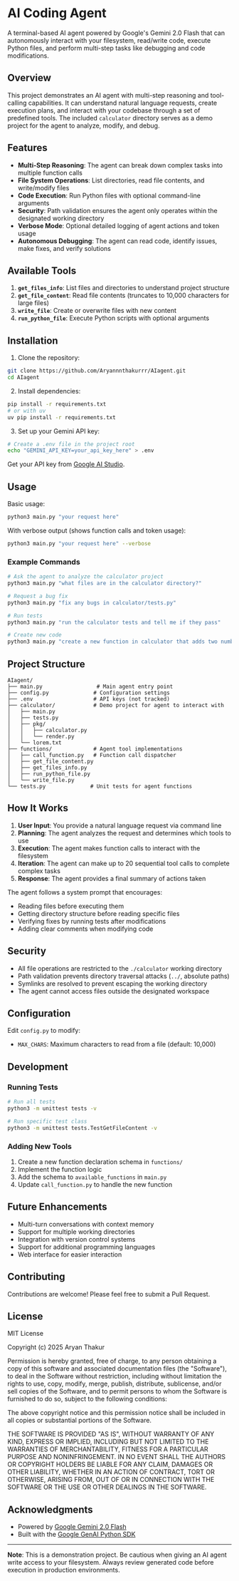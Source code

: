 # AI Coding Agent

A terminal-based AI agent powered by Google's Gemini 2.0 Flash that can autonomously interact with your filesystem, read/write code, execute Python files, and perform multi-step tasks like debugging and code modifications.

## Overview

This project demonstrates an AI agent with multi-step reasoning and tool-calling capabilities. It can understand natural language requests, create execution plans, and interact with your codebase through a set of predefined tools. The included `calculator` directory serves as a demo project for the agent to analyze, modify, and debug.

## Features

- **Multi-Step Reasoning**: The agent can break down complex tasks into multiple function calls
- **File System Operations**: List directories, read file contents, and write/modify files
- **Code Execution**: Run Python files with optional command-line arguments
- **Security**: Path validation ensures the agent only operates within the designated working directory
- **Verbose Mode**: Optional detailed logging of agent actions and token usage
- **Autonomous Debugging**: The agent can read code, identify issues, make fixes, and verify solutions

## Available Tools

1. **`get_files_info`**: List files and directories to understand project structure
2. **`get_file_content`**: Read file contents (truncates to 10,000 characters for large files)
3. **`write_file`**: Create or overwrite files with new content
4. **`run_python_file`**: Execute Python scripts with optional arguments

## Installation

1. Clone the repository:
```bash
git clone https://github.com/Aryannnthakurrr/AIagent.git
cd AIagent
```

2. Install dependencies:
```bash
pip install -r requirements.txt
# or with uv
uv pip install -r requirements.txt
```

3. Set up your Gemini API key:
```bash
# Create a .env file in the project root
echo "GEMINI_API_KEY=your_api_key_here" > .env
```

Get your API key from [Google AI Studio](https://aistudio.google.com/app/apikey).

## Usage

Basic usage:
```bash
python3 main.py "your request here"
```

With verbose output (shows function calls and token usage):
```bash
python3 main.py "your request here" --verbose
```

### Example Commands

```bash
# Ask the agent to analyze the calculator project
python3 main.py "what files are in the calculator directory?"

# Request a bug fix
python3 main.py "fix any bugs in calculator/tests.py"

# Run tests
python3 main.py "run the calculator tests and tell me if they pass"

# Create new code
python3 main.py "create a new function in calculator that adds two numbers"
```

## Project Structure

```
AIagent/
├── main.py                 # Main agent entry point
├── config.py              # Configuration settings
├── .env                   # API keys (not tracked)
├── calculator/            # Demo project for agent to interact with
│   ├── main.py
│   ├── tests.py
│   ├── pkg/
│   │   ├── calculator.py
│   │   └── render.py
│   └── lorem.txt
├── functions/             # Agent tool implementations
│   ├── call_function.py   # Function call dispatcher
│   ├── get_file_content.py
│   ├── get_files_info.py
│   ├── run_python_file.py
│   └── write_file.py
└── tests.py              # Unit tests for agent functions
```

## How It Works

1. **User Input**: You provide a natural language request via command line
2. **Planning**: The agent analyzes the request and determines which tools to use
3. **Execution**: The agent makes function calls to interact with the filesystem
4. **Iteration**: The agent can make up to 20 sequential tool calls to complete complex tasks
5. **Response**: The agent provides a final summary of actions taken

The agent follows a system prompt that encourages:
- Reading files before executing them
- Getting directory structure before reading specific files
- Verifying fixes by running tests after modifications
- Adding clear comments when modifying code

## Security

- All file operations are restricted to the `./calculator` working directory
- Path validation prevents directory traversal attacks (`../`, absolute paths)
- Symlinks are resolved to prevent escaping the working directory
- The agent cannot access files outside the designated workspace

## Configuration

Edit `config.py` to modify:
- `MAX_CHARS`: Maximum characters to read from a file (default: 10,000)

## Development

### Running Tests

```bash
# Run all tests
python3 -m unittest tests -v

# Run specific test class
python3 -m unittest tests.TestGetFileContent -v
```

### Adding New Tools

1. Create a new function declaration schema in `functions/`
2. Implement the function logic
3. Add the schema to `available_functions` in `main.py`
4. Update `call_function.py` to handle the new function

## Future Enhancements

- Multi-turn conversations with context memory
- Support for multiple working directories
- Integration with version control systems
- Support for additional programming languages
- Web interface for easier interaction

## Contributing

Contributions are welcome! Please feel free to submit a Pull Request.

## License

MIT License

Copyright (c) 2025 Aryan Thakur

Permission is hereby granted, free of charge, to any person obtaining a copy
of this software and associated documentation files (the "Software"), to deal
in the Software without restriction, including without limitation the rights
to use, copy, modify, merge, publish, distribute, sublicense, and/or sell
copies of the Software, and to permit persons to whom the Software is
furnished to do so, subject to the following conditions:

The above copyright notice and this permission notice shall be included in all
copies or substantial portions of the Software.

THE SOFTWARE IS PROVIDED "AS IS", WITHOUT WARRANTY OF ANY KIND, EXPRESS OR
IMPLIED, INCLUDING BUT NOT LIMITED TO THE WARRANTIES OF MERCHANTABILITY,
FITNESS FOR A PARTICULAR PURPOSE AND NONINFRINGEMENT. IN NO EVENT SHALL THE
AUTHORS OR COPYRIGHT HOLDERS BE LIABLE FOR ANY CLAIM, DAMAGES OR OTHER
LIABILITY, WHETHER IN AN ACTION OF CONTRACT, TORT OR OTHERWISE, ARISING FROM,
OUT OF OR IN CONNECTION WITH THE SOFTWARE OR THE USE OR OTHER DEALINGS IN THE
SOFTWARE.

## Acknowledgments

- Powered by [Google Gemini 2.0 Flash](https://deepmind.google/technologies/gemini/)
- Built with the [Google GenAI Python SDK](https://github.com/google/generative-ai-python)

---

**Note**: This is a demonstration project. Be cautious when giving an AI agent write access to your filesystem. Always review generated code before execution in production environments.